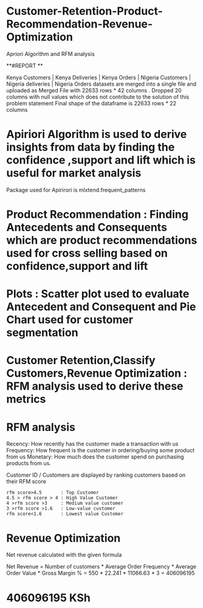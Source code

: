 # Customer-Retention-Product-Recommendation-Revenue-Optimization
Apriori Algorithm and RFM analysis 

**#REPORT **

Kenya Customers | Kenya Deliveries | Kenya Orders | Nigeria Customers | Nigeria deliveries | Nigeria Orders datasets are merged into a single file 
and uploaded as Merged File with 22633 rows * 42 columns .
Dropped 20 columns with null values which does not contribute to the solution of this problem statement
Final shape of the dataframe is 22633 rows * 22 columns

# Apiriori Algorithm is used to derive insights from data by finding the confidence ,support and lift which is useful for market analysis
Package used for Apirirori is mlxtend.frequent_patterns
   
# Product Recommendation : Finding Antecedents and Consequents which are product recommendations used for cross selling based on confidence,support and lift 

# Plots : Scatter plot used to evaluate Antecedent and Consequent and Pie Chart used for customer segmentation
   
# Customer Retention,Classify Customers,Revenue Optimization : RFM analysis used to derive these metrics
   
# RFM analysis
  Recency: How recently has the customer made a transaction with us
  Frequency: How frequent is the customer in ordering/buying some product from us
  Monetary: How much does the customer spend on purchasing products from us.

Customer ID / Customers are displayed by ranking customers based on their RFM score
    
    rfm score>4.5       : Top Customer
    4.5 > rfm score > 4 : High Value Customer
    4 >rfm score >3     : Medium value customer
    3 >rfm score >1.6   : Low-value customer
    rfm score<1.6       : Lowest value Customer

# Revenue Optimization 
Net revenue calculated with the given formula 

Net Revenue = Number of customers * Average Order Frequency * Average Order Value * Gross Margin %
            = 550 * 22.241 * 11066.63 * 3
            = 406096195

# 406096195 KSh
